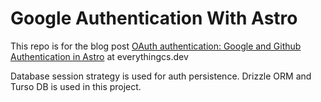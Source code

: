 # Google Authentication With Astro

This repo is for the blog post [OAuth authentication: Google and Github Authentication in Astro](https://everythingcs.dev/blog/astro-js-google-auth/) at everythingcs.dev

Database session strategy is used for auth persistence. Drizzle ORM and Turso DB is used in this project.
